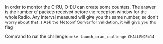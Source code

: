 In order to monitor the O-RU, O-DU can create some counters.
The answer is the number of packets received before the reception window for the whole Radio.
Any interval measured will give you the same number, so don't worry about that :)
Ask the Netconf Server for validation, it will give you the flag

Command to run the challenge: `make launch_oran_challenge CHALLENGE=14`